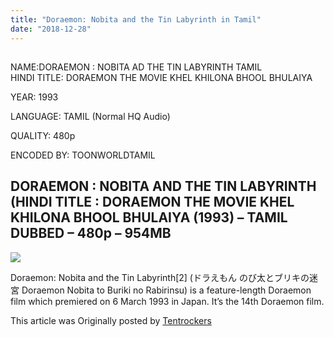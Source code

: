 ```yaml
---
title: "Doraemon: Nobita and the Tin Labyrinth in Tamil"
date: "2018-12-28"
---
```


## 

NAME:DORAEMON : NOBITA AD THE TIN LABYRINTH TAMIL  
HINDI TITLE: DORAEMON THE MOVIE KHEL KHILONA BHOOL BHULAIYA

YEAR: 1993

LANGUAGE: TAMIL (Normal HQ Audio)

QUALITY: 480p

ENCODED BY: TOONWORLDTAMIL

## DORAEMON : NOBITA AND THE TIN LABYRINTH (HINDI TITLE : DORAEMON THE MOVIE KHEL KHILONA BHOOL BHULAIYA (1993) – TAMIL DUBBED – 480p – 954MB 

[![](https://2.bp.blogspot.com/-uR95LAgC0UE/XCUh3ASo8-I/AAAAAAAAAog/OpwTgOza2EEG2kor4ZPXD3tswVCPNmTwwCLcBGAs/s1600/Nobita_and_Tin-Plate_Labyrinth.jpg)](https://2.bp.blogspot.com/-uR95LAgC0UE/XCUh3ASo8-I/AAAAAAAAAog/OpwTgOza2EEG2kor4ZPXD3tswVCPNmTwwCLcBGAs/s1600/Nobita_and_Tin-Plate_Labyrinth.jpg)

Doraemon: Nobita and the Tin Labyrinth\[2\] (ドラえもん のび太とブリキの迷宮 Doraemon Nobita to Buriki no Rabirinsu) is a feature-length Doraemon film which premiered on 6 March 1993 in Japan. It’s the 14th Doraemon film.

This article was Originally posted by [Tentrockers](https://tentrockers.blogspot.com/)
